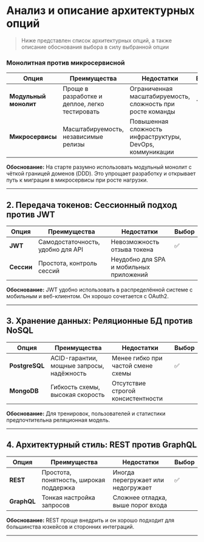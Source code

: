 # Анализ и описание архитектурных опций 

> Ниже представлен список архитектурных опций, а также описание обоснования выбора в силу выбранной опции

### Mонолитная против микросервисной
| Опция               | Преимущества                                                | Недостатки                                                    | Выбор |
| - | - | - | - |
| **Модульный монолит** | Проще в разработке и деплое, легко тестировать              | Ограниченная масштабируемость, сложность при росте команды     |  +  |
| **Микросервисы**     | Масштабируемость, независимые релизы                        | Повышенная сложность инфраструктуры, DevOps, коммуникации       |  |

**Обоснование:** На старте разумно использовать модульный монолит с чёткой границей доменов (DDD). Это упрощает разработку и открывает путь к миграции в микросервисы при росте нагрузки.

---

## 2. Передача токенов: Сессионный подход против JWT

| Опция     | Преимущества                            | Недостатки                              | Выбор |
|-----------|-----------------------------------------|-----------------------------------------|-------|
| **JWT**   | Самодостаточность, удобно для API       | Невозможность отзыва токена             | ✅    |
| **Сессии**| Простота, контроль сессий               | Неудобно для SPA и мобильных приложений |       |

**Обоснование:** JWT удобно использовать в распределённой системе с мобильным и веб-клиентом. Он хорошо сочетается с OAuth2.

---

## 3. Хранение данных: Реляционные БД против NoSQL

| Опция         | Преимущества                                 | Недостатки                            | Выбор |
|---------------|----------------------------------------------|----------------------------------------|-------|
| **PostgreSQL**| ACID-гарантии, мощные запросы, надёжность    | Менее гибко при частой смене схемы     | ✅    |
| **MongoDB**   | Гибкость схемы, высокая скорость             | Отсутствие строгой консистентности     |       |

**Обоснование:** Для тренировок, пользователей и статистики предпочтительна реляционная модель.

---

## 4. Архитектурный стиль: REST против GraphQL

| Опция      | Преимущества                              | Недостатки                           | Выбор |
|------------|-------------------------------------------|--------------------------------------|-------|
| **REST**   | Простота, понятность, широкая поддержка   | Иногда перегружает или недогружает  | ✅    |
| **GraphQL**| Тонкая настройка запросов                 | Сложнее отладка, выше порог входа    |       |

**Обоснование:** REST проще внедрить и он хорошо подходит для большинства юзкейсов и сторонних интеграций.

---

